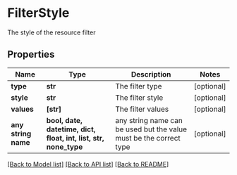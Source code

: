 # FilterStyle

The style of the resource filter

## Properties
Name | Type | Description | Notes
------------ | ------------- | ------------- | -------------
**type** | **str** | The filter type | [optional] 
**style** | **str** | The filter style | [optional] 
**values** | **[str]** | The filter values | [optional] 
**any string name** | **bool, date, datetime, dict, float, int, list, str, none_type** | any string name can be used but the value must be the correct type | [optional]

[[Back to Model list]](../README.md#documentation-for-models) [[Back to API list]](../README.md#documentation-for-api-endpoints) [[Back to README]](../README.md)


